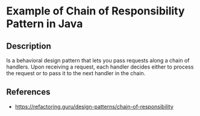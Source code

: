 # Example of Chain of Responsibility Pattern in Java

## Description

Is a behavioral design pattern that lets you pass requests along a chain of handlers. Upon receiving a request, each handler decides either to process the request or to pass it to the next handler in the chain.

## References

- https://refactoring.guru/design-patterns/chain-of-responsibility

